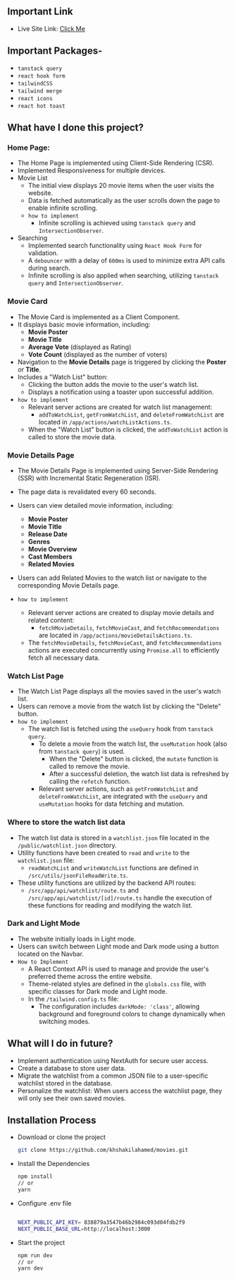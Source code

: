 ## Important Link

- Live Site Link: [Click Me](https://movies-one-alpha.vercel.app/)

## Important Packages-
- `tanstack query`
- `react hook form`
- `tailwindCSS`
- `tailwind merge`
- `react icons`
- `react hot toast`

## What have I done this project?

### Home Page:

- The Home Page is implemented using Client-Side Rendering (CSR).
- Implemented Responsiveness for multiple devices.
- Movie List
  - The initial view displays 20 movie items when the user visits the website.
  - Data is fetched automatically as the user scrolls down the page to enable infinite scrolling.
  - `how to implement`
    - Infinite scrolling is achieved using `tanstack query` and `IntersectionObserver`.
- Searching
  - Implemented search functionality using `React Hook Form` for validation.
  - A `debouncer` with a delay of `600ms` is used to minimize extra API calls during search.
  - Infinite scrolling is also applied when searching, utilizing `tanstack query` and `IntersectionObserver`.

### Movie Card

- The Movie Card is implemented as a Client Component.
- It displays basic movie information, including:
  - **Movie Poster**
  - **Movie Title**
  - **Average Vote** (displayed as Rating)
  - **Vote Count** (displayed as the number of voters)
- Navigation to the **Movie Details** page is triggered by clicking the **Poster** or **Title**.
- Includes a "Watch List" button:
  - Clicking the button adds the movie to the user's watch list.
  - Displays a notification using a toaster upon successful addition.
- `how to implement`
  - Relevant server actions are created for watch list management:
    - `addToWatchList`, `getFromWatchList`, and `deleteFromWatchList` are located in `/app/actions/watchListActions.ts`.
  - When the "Watch List" button is clicked, the `addToWatchList` action is called to store the movie data.

### Movie Details Page

- The Movie Details Page is implemented using Server-Side Rendering (SSR) with Incremental Static Regeneration (ISR).
- The page data is revalidated every 60 seconds.
- Users can view detailed movie information, including:
  - **Movie Poster**
  - **Movie Title**
  - **Release Date**
  - **Genres**
  - **Movie Overview**
  - **Cast Members**
  - **Related Movies**
- Users can add Related Movies to the watch list or navigate to the corresponding Movie Details page.

- `how to implement`
  - Relevant server actions are created to display movie details and related content:
    - `fetchMovieDetails`, `fetchMovieCast`, and `fetchRecommendations` are located in `/app/actions/movieDetailsActions.ts`.
  - The `fetchMovieDetails`, `fetchMovieCast`, and `fetchRecommendations` actions are executed concurrently using `Promise.all` to efficiently fetch all necessary data.

### Watch List Page

- The Watch List Page displays all the movies saved in the user's watch list.
- Users can remove a movie from the watch list by clicking the "Delete" button.
- `how to implement`
  - The watch list is fetched using the `useQuery` hook from `tanstack query`.
    - To delete a movie from the watch list, the `useMutation` hook (also from `tanstack query`) is used.
      - When the "Delete" button is clicked, the `mutate` function is called to remove the movie.
      - After a successful deletion, the watch list data is refreshed by calling the `refetch` function.
    - Relevant server actions, such as `getFromWatchList` and `deleteFromWatchList`, are integrated with the `useQuery` and `useMutation` hooks for data fetching and mutation.

### Where to store the watch list data

- The watch list data is stored in a `watchlist.json` file located in the `/public/watchlist.json` directory.
- Utility functions have been created to `read` and `write` to the `watchlist.json` file:
  - `readWatchList` and `writeWatchList` functions are defined in `/src/utils/jsonFileReadWrite.ts`.
- These utility functions are utilized by the backend API routes:
  - `/src/app/api/watchlist/route.ts` and `/src/app/api/watchlist/[id]/route.ts` handle the execution of these functions for reading and modifying the watch list.

### Dark and Light Mode

- The website initially loads in Light mode.
- Users can switch between Light mode and Dark mode using a button located on the Navbar.
- `How to Implement`
  - A React Context API is used to manage and provide the user's preferred theme across the entire website.
  - Theme-related styles are defined in the `globals.css` file, with specific classes for Dark mode and Light mode.
  - In the `/tailwind.config.ts` file:
    - The configuration includes `darkMode: 'class'`, allowing background and foreground colors to change dynamically when switching modes.

## What will I do in future?

- Implement authentication using NextAuth for secure user access.
- Create a database to store user data.
- Migrate the watchlist from a common JSON file to a user-specific watchlist stored in the database.
- Personalize the watchlist: When users access the watchlist page, they will only see their own saved movies.

## Installation Process

- Download or clone the project

  ```bash
  git clone https://github.com/khshakilahamed/movies.git
  ```

- Install the Dependencies

  ```bash
  npm install
  // or
  yarn
  ```

- Configure .env file

  ```bash

  NEXT_PUBLIC_API_KEY= 838879a3547b46b2984c093d04fdb2f9
  NEXT_PUBLIC_BASE_URL=http://localhost:3000
  ```

- Start the project

  ```bash
  npm run dev
  // or
  yarn dev
  ```
